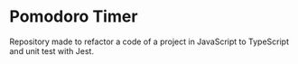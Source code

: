 # Pomodoro Timer

Repository made to refactor a code of a project in JavaScript to TypeScript and unit test with Jest.
